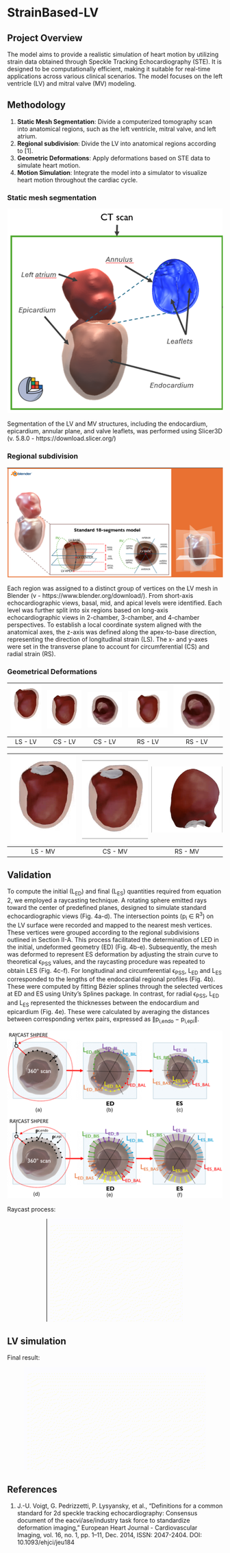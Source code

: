 # StrainBased-LV

## Project Overview

The model aims to provide a realistic simulation of heart motion by utilizing strain data obtained through Speckle Tracking Echocardiography (STE). It is designed to be computationally efficient, making it suitable for real-time applications across various clinical scenarios. The model focuses on the left ventricle (LV) and mitral valve (MV) modeling.

## Methodology

1. **Static Mesh Segmentation**: Divide a computerized tomography scan into anatomical regions, such as the left ventricle, mitral valve, and left atrium.
2. **Regional subdivision**: Divide the LV into anatomical regions according to [1].
3. **Geometric Deformations**: Apply deformations based on STE data to simulate heart motion.
4. **Motion Simulation**: Integrate the model into a simulator to visualize heart motion throughout the cardiac cycle.

### Static mesh segmentation
<p align="center">
  <img src="images/segment_slicer.png" alt="segment">
</p>
Segmentation of the LV and MV structures, including the endocardium, epicardium, annular plane, and valve leaflets, was performed using Slicer3D (v. 5.8.0 - https://download.slicer.org/)

### Regional subdivision
<p align="center">
  <img src="images/geomSub.png" alt="geom">
</p>
Each region was assigned to a distinct group of vertices on the LV mesh in Blender (v  - https://www.blender.org/download/). From short-axis echocardiographic views, basal, mid, and apical levels were identified. Each level was further split into six regions based on long-axis echocardiographic views in 2-chamber, 3-chamber, and 4-chamber perspectives. 
To establish a local coordinate system aligned with the anatomical axes, the z-axis was defined along the apex-to-base direction, representing the direction of longitudinal strain (LS). The x- and y-axes were set in the transverse plane to account for circumferential (CS) and radial strain (RS).

### Geometrical Deformations
| ![LS_LV](images/LS_LV.gif) | ![CS_LV1](images/CS_LV1.gif) | ![CS_LV2](images/CS_LV2.gif) | ![RS_LV1](images/RS_LV1.gif) | ![RS_LV2](images/RS_LV2.gif) |
|:--------------------------------------------:|:--------------------------------------------:|:--------------------------------------------:|:--------------------------------------------:|:--------------------------------------------:|
| LS - LV                             | CS - LV                             | CS - LV                            | RS - LV                             | RS - LV                            |

| <img src="images/LS_MV.gif" alt="LS_MV" width="200"/> | <img src="images/CS_MV.gif" alt="CS_MV" width="200"/> | <img src="images/Leaf_MV.gif" alt="Leaf_MV" width="200" style="transform: rotate(90deg);"/> |
|:--------------------------------------------:|:--------------------------------------------:|:--------------------------------------------:|
| LS - MV                    | CS - MV                      | RS - MV                      |


## Validation
To compute the initial (L<sub>ED</sub>) and final (L<sub>ES</sub>) quantities required from equation 2, we employed a raycasting technique. A rotating sphere emitted rays toward the center of predefined planes, designed to simulate standard echocardiographic views (Fig. 4a-d). The intersection points (p<sub>i</sub> ∈ R<sup>3</sup>) on the LV surface were recorded and mapped to the nearest mesh vertices. These vertices were grouped according to the regional subdivisions outlined in Section II-A. This process facilitated the determination of LED in the initial, undeformed geometry (ED) (Fig. 4b-e). Subsequently, the mesh was deformed to represent ES deformation by adjusting the strain curve to theoretical ϵ<sub>PSS</sub> values, and the raycasting procedure was repeated to obtain LES (Fig. 4c-f). For longitudinal and circumferential ϵ<sub>PSS</sub>, L<sub>ED</sub> and L<sub>ES</sub> corresponded to the lengths of the endocardial regional profiles (Fig. 4b). These were computed by fitting Bézier splines through the selected vertices at ED and ES using Unity’s Splines package. In contrast, for radial ϵ<sub>PSS</sub>, L<sub>ED</sub> and L<sub>ES</sub> represented the thicknesses between the endocardium and epicardium (Fig. 4e). These were calculated by averaging the distances between corresponding vertex pairs, expressed as ∥p<sub>i,endo</sub> − p<sub>i,epi</sub>∥.
<p align="center">
  <img src="images/valid.png" alt="Raycast for deformation detection">
</p>
Raycast process:
<p align="center">
  <img src="images/validation.gif" alt="ray">
</p>

## LV simulation
Final result:
<p align="center">
  <img src="images/LVdyn.gif" alt="lvF">
</p>

## References
1. J.-U. Voigt, G. Pedrizzetti, P. Lysyansky, et al., “Definitions for a common standard for 2d speckle tracking echocardiography: Consensus document of the eacvi/ase/industry task force to standardize deformation imaging,” European Heart Journal - Cardiovascular Imaging, vol. 16, no. 1, pp. 1–11, Dec. 2014, ISSN: 2047-2404. DOI: 10.1093/ehjci/jeu184
